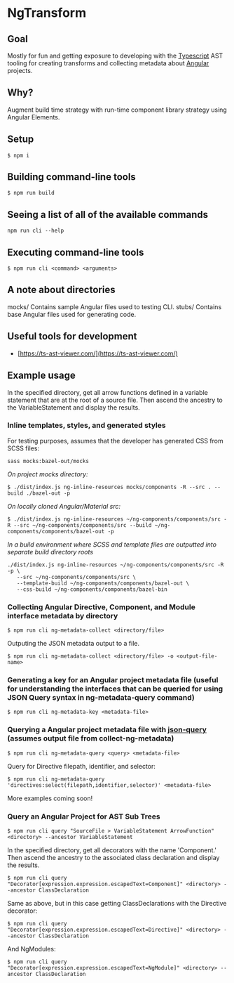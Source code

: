 # NgTransform

## Goal

Mostly for fun and getting exposure to developing with the [Typescript](https://www.typescriptlang.org/) AST tooling for creating transforms and collecting metadata about [Angular](https://angular.io) projects.

## Why?

Augment build time strategy with run-time component library strategy using Angular Elements.

## Setup

```
$ npm i
```

## Building command-line tools

```
$ npm run build
```

## Seeing a list of all of the available commands

```
npm run cli --help
```

## Executing command-line tools

```
$ npm run cli <command> <arguments>
```

## A note about directories

mocks/ Contains sample Angular files used to testing CLI.
stubs/ Contains base Angular files used for generating code.

## Useful tools for development

- [https://ts-ast-viewer.com/](https://ts-ast-viewer.com/)

## Example usage

In the specified directory, get all arrow functions defined in a variable statement that are at the root of a source file. Then ascend the ancestry to the VariableStatement and display the results.

### Inline templates, styles, and generated styles

For testing purposes, assumes that the developer has generated CSS from SCSS files:

```
sass mocks:bazel-out/mocks
```

_On project mocks directory:_

```
$ ./dist/index.js ng-inline-resources mocks/components -R --src . --build ./bazel-out -p
```

_On locally cloned Angular/Material src:_

```
$ ./dist/index.js ng-inline-resources ~/ng-components/components/src -R --src ~/ng-components/components/src --build ~/ng-components/components/bazel-out -p
```

_In a build environment where SCSS and template files are outputted into separate build directory roots_

```
./dist/index.js ng-inline-resources ~/ng-components/components/src -R -p \
   --src ~/ng-components/components/src \
   --template-build ~/ng-components/components/bazel-out \
   --css-build ~/ng-components/components/bazel-bin
```

### Collecting Angular Directive, Component, and Module interface metadata by directory

```
$ npm run cli ng-metadata-collect <directory/file>
```

Outputing the JSON metadata output to a file.

```
$ npm run cli ng-metadata-collect <directory/file> -o <output-file-name>
```

### Generating a key for an Angular project metadata file (useful for understanding the interfaces that can be queried for using JSON Query syntax in ng-metadata-query command)

```
$ npm run cli ng-metadata-key <metadata-file>
```

### Querying a Angular project metadata file with [json-query](https://github.com/mmckegg/json-query) (assumes output file from collect-ng-metadata)

```
$ npm run cli ng-metadata-query <query> <metadata-file>
```

Query for Directive filepath, identifier, and selector:

```
$ npm run cli ng-metadata-query 'directives:select(filepath,identifier,selector)' <metadata-file>
```

More examples coming soon!

### Query an Angular Project for AST Sub Trees

```
$ npm run cli query "SourceFile > VariableStatement ArrowFunction" <directory> --ancestor VariableStatement
```

In the specified directory, get all decorators with the name 'Component.' Then ascend the ancestry to the associated class declaration and display the results.

```
$ npm run cli query "Decorator[expression.expression.escapedText=Component]" <directory> --ancestor ClassDeclaration
```

Same as above, but in this case getting ClassDeclarations with the Directive decorator:

```
$ npm run cli query "Decorator[expression.expression.escapedText=Directive]" <directory> --ancestor ClassDeclaration
```

And NgModules:

```
$ npm run cli query "Decorator[expression.expression.escapedText=NgModule]" <directory> --ancestor ClassDeclaration
```
